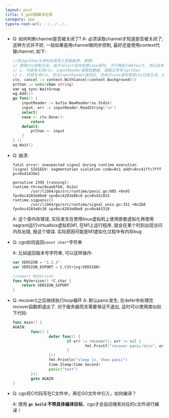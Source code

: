 ```yaml
---
layout: post
title: 6_go问题解决记录
category: app
typora-root-url: ../../../..
---
```


* Q: 如何判断channel是否被关闭了?
  A: 必须读取channel才知道是否被关闭了; 这种方式并不好, 一般如果是用channel做同步控制, 最好还是使用context代替channel, 如下:

  ```go
  //防止prChan关闭时对其写入导致崩溃. 原理:
  // 使用ctx控制关闭, 由于select会先检查case语句, 不行再执行default, 所以会有两种情况:
  // 1. 外部未关闭ctx, inputReader读取到数据, 就能正常写入prChan
  // 2. 外部关闭ctx, 则当inputReader返回后, 先执行case语句发现ctx已经关闭, 直接退出, 不会再写入prChan导致异常
  ctx, cancel := context.WithCancel(context.Background())
  prChan := make(chan string)
  var wg sync.WaitGroup
  wg.Add(1)
  go func() {
      inputReader := bufio.NewReader(os.Stdin)
      input, err := inputReader.ReadString('\n')
      select{
      case <- ctx.Done():
          return
      default:
          prChan <- input
      }
  } ()
  wg.Wait()
  ```

* Q: 崩溃:

  ```shell
  fatal error: unexpected signal during runtime execution
  [signal SIGSEGV: segmentation violation code=0x1 addr=0xc41ffc7fff pc=0x41439e]
  
  goroutine 2395 [running]:
  runtime.throw(0xae6fb8, 0x2a)
          /usr/lib64/go/src/runtime/panic.go:605 +0x95 fp=0xc4203e8be8 sp=0xc4203e8bc8 pc=0x42c815
  runtime.sigpanic()
          /usr/lib64/go/src/runtime/signal_unix.go:351 +0x2b8 fp=0xc4203e8c38 sp=0xc4203e8be8 pc=0x443318
  ```

  A: 这个是内存错误, 实际发生在使用linux虚拟机上使用嵌套虚拟化再使用vagrant运行virtualbox虚拟机M1, 在M1上运行程序, 就会在某个时刻出现访问内存出错, 报这个错误. 实际原因可能是M1虚拟化过程中有内存bug
  
* Q: cgo如何返回`const char*`字符串

  A: 比如返回版本号字符串, 可以这样操作:

  ```go
  var VERSION = "1.2.3"
  var VERSION_EXPORT = C.CString(VERSION)
  
  //export MyVersion
  func MyVersion() *C.char {
      return VERSION_EXPORT
  }
  ```

* Q: recover()之后继续执行loop循环
  A: 默认panic发生, 在defer中处理完recover函数即退出了. 对于服务器而言需要保证不退出, 这时可以使用类似如下代码:

  ```go
  func main() {
  AGAIN:
          func() {
                  defer func() {
                          if err := recover(); err != nil {
                                  fmt.Printf("recover panic:%s\n", err)
                          }
                  }()
                  fmt.Println("sleep 1s, then panic")
                  time.Sleep(time.Second)
                  panic("test")
          }()
          goto AGAIN
  }
  ```

* Q: cgo将C代码写在C文件中，再在GO文件中引入，如何编译？

  A: 使用 **`go build` 不带具体编译目标**，cgo才会自动搜索对应的c文件进行编译！
